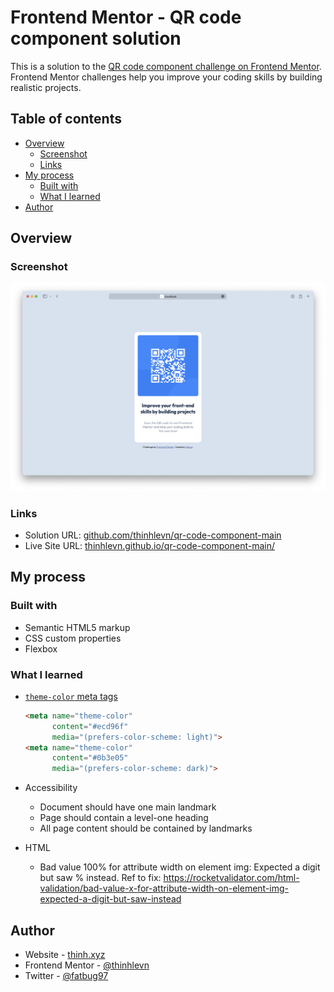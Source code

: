 # Frontend Mentor - QR code component solution

This is a solution to the [QR code component challenge on Frontend Mentor](https://www.frontendmentor.io/challenges/qr-code-component-iux_sIO_H). Frontend Mentor challenges help you improve your coding skills by building realistic projects. 

## Table of contents

- [Overview](#overview)
  - [Screenshot](#screenshot)
  - [Links](#links)
- [My process](#my-process)
  - [Built with](#built-with)
  - [What I learned](#what-i-learned)
- [Author](#author)

## Overview

### Screenshot

![](./design/desktop-preview.png)

### Links

- Solution URL: [github.com/thinhlevn/qr-code-component-main](https://github.com/thinhlevn/qr-code-component-main)
- Live Site URL: [thinhlevn.github.io/qr-code-component-main/](https://thinhlevn.github.io/qr-code-component-main/)

## My process

### Built with
- Semantic HTML5 markup
- CSS custom properties
- Flexbox

### What I learned

- [`theme-color` meta tags](https://css-tricks.com/safari-15-new-ui-theme-colors-and-a-css-tricks-cameo/)

  ```html
  <meta name="theme-color" 
        content="#ecd96f" 
        media="(prefers-color-scheme: light)">
  <meta name="theme-color" 
        content="#0b3e05" 
        media="(prefers-color-scheme: dark)">
  ```
- Accessibility
  - Document should have one main landmark
  - Page should contain a level-one heading
  - All page content should be contained by landmarks

- HTML
  - Bad value 100% for attribute width on element img: Expected a digit but saw % instead. Ref to fix: https://rocketvalidator.com/html-validation/bad-value-x-for-attribute-width-on-element-img-expected-a-digit-but-saw-instead
## Author

- Website - [thinh.xyz](https://thinh.xyz)
- Frontend Mentor - [@thinhlevn](https://www.frontendmentor.io/profile/thinhlevn)
- Twitter - [@fatbug97](https://www.twitter.com/fatbug97)

